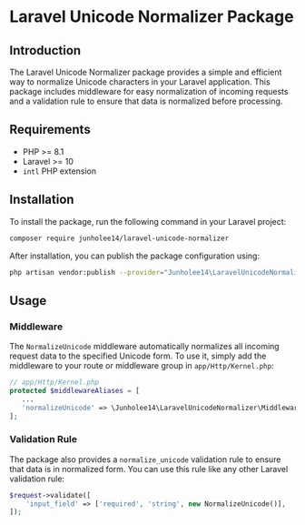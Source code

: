 # Laravel Unicode Normalizer Package

## Introduction
The Laravel Unicode Normalizer package provides a simple and efficient way to normalize Unicode characters in your Laravel application. This package includes middleware for easy normalization of incoming requests and a validation rule to ensure that data is normalized before processing.

## Requirements
- PHP >= 8.1
- Laravel >= 10
- `intl` PHP extension

## Installation
To install the package, run the following command in your Laravel project:
```bash
composer require junholee14/laravel-unicode-normalizer
```
After installation, you can publish the package configuration using:

```bash
php artisan vendor:publish --provider="Junholee14\LaravelUnicodeNormalizer\UnicodeNormalizationProvider"
```
## Usage
### Middleware
The `NormalizeUnicode` middleware automatically normalizes all incoming request data to the specified Unicode form. To use it, simply add the middleware to your route or middleware group in `app/Http/Kernel.php`:

```php
// app/Http/Kernel.php
protected $middlewareAliases = [
   ...
   'normalizeUnicode' => \Junholee14\LaravelUnicodeNormalizer\Middlewares\NormalizeUnicode::class,
];
```

### Validation Rule
The package also provides a `normalize_unicode` validation rule to ensure that data is in normalized form. You can use this rule like any other Laravel validation rule:

```php
$request->validate([
    'input_field' => ['required', 'string', new NormalizeUnicode()],
]);
```
